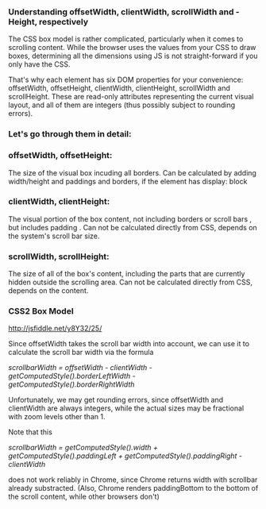 ### Understanding offsetWidth, clientWidth, scrollWidth and -Height, respectively

The CSS box model is rather complicated, particularly when it comes to scrolling content. While the browser uses the values from your CSS to draw boxes, determining all the dimensions using JS is not straight-forward if you only have the CSS.

That's why each element has six DOM properties for your convenience: offsetWidth, offsetHeight, clientWidth, clientHeight, scrollWidth and scrollHeight. These are read-only attributes representing the current visual layout, and all of them are integers (thus possibly subject to rounding errors).

### Let's go through them in detail:

### offsetWidth, offsetHeight: 
   The size of the visual box incuding all borders. Can be calculated by adding width/height and paddings and borders, if the element has display: block
### clientWidth, clientHeight: 
  The visual portion of the box content, not including borders or scroll bars , but includes padding . Can not be calculated directly from CSS, depends on the system's scroll bar size.
### scrollWidth, scrollHeight: 
   The size of all of the box's content, including the parts that are currently hidden outside the scrolling area. Can not be calculated directly from CSS, depends on the content.

### CSS2 Box Model
http://jsfiddle.net/y8Y32/25/

Since offsetWidth takes the scroll bar width into account, we can use it to calculate the scroll bar width via the formula

*scrollbarWidth = offsetWidth - clientWidth - getComputedStyle().borderLeftWidth - getComputedStyle().borderRightWidth*

Unfortunately, we may get rounding errors, since offsetWidth and clientWidth are always integers, while the actual sizes may be fractional with zoom levels other than 1.

Note that this

*scrollbarWidth = getComputedStyle().width + getComputedStyle().paddingLeft + getComputedStyle().paddingRight - clientWidth*

does not work reliably in Chrome, since Chrome returns width with scrollbar already substracted. (Also, Chrome renders paddingBottom to the bottom of the scroll content, while other browsers don't)
